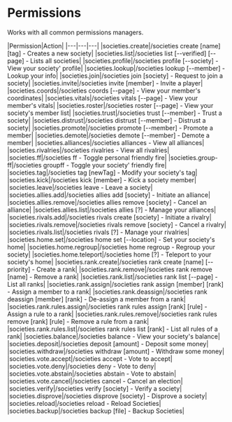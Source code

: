 # Permissions
Works with all common permissions managers.

|Permission|Action|
|---|---|---|
|societies.create|/societies create [name] [tag] - Creates a new society|
|societies.list|/societies list [--verified] [--page] - Lists all societies|
|societies.profile|/societies profile [--society] - View your society' profile|
|societies.lookup|/societies lookup [--member] - Lookup your info|
|societies.join|/societies join [society] - Request to join a society|
|societies.invite|/societies invite [member] - Invite a player|
|societies.coords|/societies coords [--page] - View your member's coordinates|
|societies.vitals|/societies vitals [--page] - View your member's vitals|
|societies.roster|/societies roster [--page] - View your society's member list|
|societies.trust|/societies trust [--member] - Trust a society|
|societies.distrust|/societies distrust [--member] - Distrust a society|
|societies.promote|/societies promote [--member] - Promote a member|
|societies.demote|/societies demote [--member] - Demote a member|
|societies.alliances|/societies alliances - View all alliances|
|societies.rivalries|/societies rivalries - View all rivalries|
|societies.ff|/societies ff - Toggle personal friendly fire|
|societies.group-ff|/societies groupff - Toggle your society' friendly fire|
|societies.tag|/societies tag [newTag] - Modify your society's tag|
|societies.kick|/societies kick [member] - Kick a society member|
|societies.leave|/societies leave - Leave a society|
|societies.allies.add|/societies allies add [society] - Initiate an alliance|
|societies.allies.remove|/societies allies remove [society] - Cancel an alliance|
|societies.allies.list|/societies allies [?] - Manage your alliances|
|societies.rivals.add|/societies rivals create [society] - Initiate a rivalry|
|societies.rivals.remove|/societies rivals remove [society] - Cancel a rivalry|
|societies.rivals.list|/societies rivals [?] - Manage your rivalries|
|societies.home.set|/societies home set [--location] - Set your society's home|
|societies.home.regroup|/societies home regroup - Regroup your society|
|societies.home.teleport|/societies home [?] - Teleport to your society's home|
|societies.rank.create|/societies rank create [name] [--priority] - Create a rank|
|societies.rank.remove|/societies rank remove [name] - Remove a rank|
|societies.rank.list|/societies rank list [--page] - List all ranks|
|societies.rank.assign|/societies rank assign [member] [rank] - Assign a member to a rank|
|societies.rank.deassign|/societies rank deassign [member] [rank] - De-assign a member from a rank|
|societies.rank.rules.assign|/societies rank rules assign [rank] [rule] - Assign a rule to a rank|
|societies.rank.rules.remove|/societies rank rules remove [rank] [rule] - Remove a rule from a rank|
|societies.rank.rules.list|/societies rank rules list [rank] - List all rules of a rank|
|societies.balance|/societies balance - View your society's balance|
|societies.deposit|/societies deposit [amount] - Deposit some money|
|societies.withdraw|/societies withdraw [amount] - Withdraw some money|
|societies.vote.accept|/societies accept - Vote to accept|
|societies.vote.deny|/societies deny - Vote to deny|
|societies.vote.abstain|/societies abstain - Vote to abstain|
|societies.vote.cancel|/societies cancel - Cancel an election|
|societies.verify|/societies verify [society] - Verify a society|
|societies.disprove|/societies disprove [society] - Disprove a society|
|societies.reload|/societies reload - Reload Societies|
|societies.backup|/societies backup [file] - Backup Societies|
